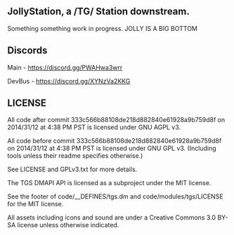## JollyStation, a /TG/ Station downstream.

Something something work in progress.
JOLLY IS A BIG BOTTOM

## Discords

Main - https://discord.gg/PWAHwa3wrr

DevBus - https://discord.gg/XYNzVa2KKG

## LICENSE
All code after commit 333c566b88108de218d882840e61928a9b759d8f on 2014/31/12 at 4:38 PM PST is licensed under GNU AGPL v3.

All code before commit 333c566b88108de218d882840e61928a9b759d8f on 2014/31/12 at 4:38 PM PST is licensed under GNU GPL v3. (Including tools unless their readme specifies otherwise.)

See LICENSE and GPLv3.txt for more details.

The TGS DMAPI API is licensed as a subproject under the MIT license.

See the footer of code/__DEFINES/tgs.dm and code/modules/tgs/LICENSE for the MIT license.

All assets including icons and sound are under a Creative Commons 3.0 BY-SA license unless otherwise indicated.

